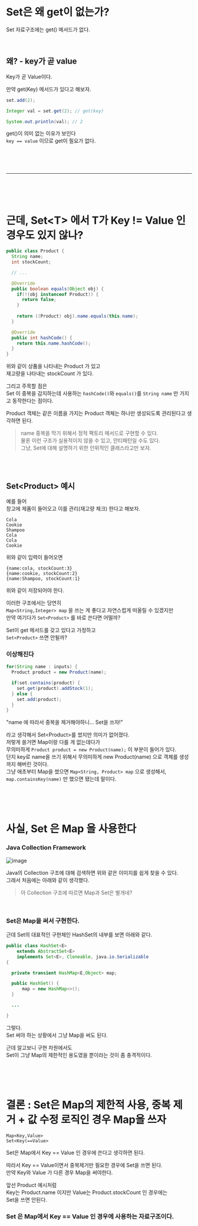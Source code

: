 # Set은 왜 get이 없는가?  
  
Set 자료구조에는 get() 메서드가 없다.  

<br>  
    
## 왜? - key가 곧 value  

Key가 곧 Value이다.  
  
만약 get(Key) 메서드가 있다고 해보자.  

```java
set.add(2);

Integer val = set.get(2); // get(key)  

System.out.println(val); // 2
```

get()이 의미 없는 이유가 보인다  
<code>key == value</code> 이므로 get이 필요가 없다.  
  
<br><br><br>  

---

<br><br><br>  
  
# 근데, Set\<T> 에서 T가 Key != Value 인 경우도 있지 않나?  
  
```java
public class Product {
  String name;
  int stockCount;

  // ...

  @Override
  public boolean equals(Object obj) {
    if(!(obj instanceof Product)) {
      return false;
    }
    
    return ((Product) obj).name.equals(this.name);
  }

  @Override
  public int hashCode() {
    return this.name.hashCode();
  }  
} 
```
    
위와 같이 상품을 나타내는 Product 가 있고    
재고량을 나타내는 stockCount 가 있다.   
  
그리고 주목할 점은  
Set 이 중복을 감지하는데 사용하는 <code>hashCode()</code>와 <code>equals()</code>를 <code>String name</code> 만 가지고 동작한다는 점이다.   
  
Product 객체는 같은 이름을 가지는 Product 객체는 하나만 생성되도록 관리된다고 생각하면 된다.   
   
> name 중복을 막기 위해서 정적 팩토리 메서드로 구현할 수 있다.     
> 물론 이런 구조가 실용적이지 않을 수 있고, 안티패턴일 수도 있다.    
> 그냥, Set에 대해 설명하기 위한 인위적인 클래스라고만 보자.    
  
<br><br>    
  
## Set\<Product> 예시      
   
예를 들어      
창고에 제품이 들어오고 이를 관리(재고량 체크) 한다고 해보자.  

```
Cola
Cookie
Shampoo
Cola
Cola
Cookie
```
  
위와 같이 입력이 들어오면  
  
```
{name:cola, stockCount:3}  
{name:cookie, stockCount:2}
{name:Shampoo, stockCount:1}  
```
  
위와 같이 저장되어야 한다.   
   
이러한 구조에서는 당연히   
<code>Map\<String,Integer> map</code> 을 쓰는 게 좋다고 자연스럽게 떠올릴 수 있겠지만   
만약 여기다가 <code>Set\<Product></code> 를 바로 쓴다면 어떨까?   
    
Set이 get 메서드를 갖고 있다고 가정하고   
<code>Set\<Product></code> 쓰면 안될까?   
   
### 이상해진다  
  
```java  
for(String name : inputs) {
  Product product = new Product(name);

  if(set.contains(product) {
    set.get(product).addStock(1); 
  } else {
    set.add(product);  
  }
}  
```
   
"name 에 따라서 중복을 제거해야하니... Set을 쓰자!"   
   
라고 생각해서 Set\<Product>를 썼지만 의미가 없어졌다.    
저렇게 쓸거면 Map이랑 다를 게 없는데다가   
무의미하게 <code>Product product = new Product(name);</code> 이 부분이 들어가 있다.    
단지 key로 name을 쓰기 위해서 무의미하게 new Product(name) 으로 객체를 생성까지 해버린 것이다.  
그냥 애초부터 Map을 썼으면 <code>Map\<String, Product> map</code> 으로 생성해서,  
<code>map.containsKey(name)</code> 만 했으면 됐는데 말이다.  
  
<br><br><br>    
  
# 사실, Set 은 Map 을 사용한다    
  
### Java Collection Framework
  
![image](https://github.com/PhysicksKim/TIL/assets/101965836/a70117c2-05b6-4c8c-a0db-13381ec5862e)  
  
Java의 Collection 구조에 대해 검색하면 위와 같은 이미지를 쉽게 찾을 수 있다.  
그래서 처음에는 아래와 같이 생각했다.    
  
> 아 Collection 구조에 따르면 Map과 Set은 별개네?  

<br>  
  
### Set은 Map을 써서 구현한다.  
  
근데 Set의 대표적인 구현체인 HashSet의 내부를 보면 아래와 같다.  
   
```java
public class HashSet<E>
    extends AbstractSet<E>
    implements Set<E>, Cloneable, java.io.Serializable
{

  private transient HashMap<E,Object> map;

  public HashSet() {
      map = new HashMap<>();
  }

  ...

}
```
   
그렇다.   
Set 써야 하는 상황에서 그냥 Map을 써도 된다.   
  
근데 알고보니 구현 차원에서도  
Set이 그냥 Map의 제한적인 용도였을 뿐이라는 것이 좀 충격적이다.  
  
<br><br><br>  

# 결론 : Set은 Map의 제한적 사용, 중복 제거 + 값 수정 로직인 경우 Map을 쓰자      
    
```  
Map<Key,Value>  
Set<Key(==Value>
```  

Set은 Map에서 Key == Value 인 경우에 쓴다고 생각하면 된다.  
  
따라서 Key == Value이면서 중복제거만 필요한 경우에 Set을 쓰면 된다.  
만약 Key와 Value 가 다른 경우 Map을 써야한다.  
  
앞선 Product 예시처럼   
Key는 Product.name 이지만 Value는 Product.stockCount 인 경우에는    
Set을 쓰면 안된다.  

### Set 은 Map에서 Key == Value 인 경우에 사용하는 자료구조이다.  
